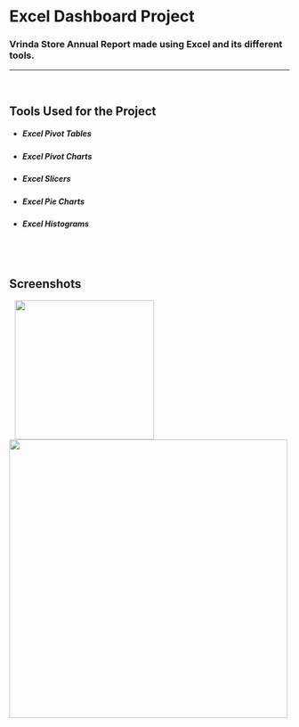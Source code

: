 # Excel Dashboard Project
### Vrinda Store Annual Report made using Excel and its different tools.
---
<br/>

## Tools Used for the Project
* ##### Excel Pivot Tables
* ##### Excel Pivot Charts
* ##### Excel Slicers
* ##### Excel Pie Charts
* ##### Excel Histograms

<br/>


<br/>

## Screenshots  


<p float="left">
    <img src=" height="500" width="250" hspace="10" />
    <img src="https://github.com/Ushanshi-Sharma/Grocery-Store-Excel-Dashboard/assets/154740255/af4199d7-11aa-4cbf-9f67-6d39e8d60ce0.jpg" height="500"  />
   
</p>

